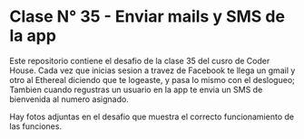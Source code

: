 # Clase N° 35 - Enviar mails y SMS de la app

Este repositorio contiene el desafio de la clase 35 del cusro de Coder House.
Cada vez que inicias sesion a travez de Facebook te llega un gmail y otro al Ethereal diciendo que te logeaste, y pasa lo mismo con el deslogueo; Tambien cuando regustras un usuario en la app te envia un SMS de bienvenida al numero asignado. 

Hay fotos adjuntas en el desafio que muestra el correcto funcionamiento de las funciones.
